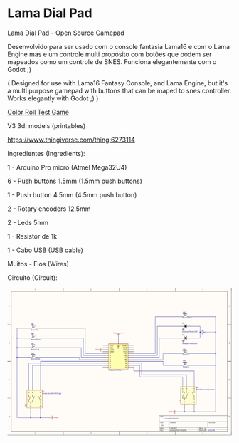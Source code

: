 # Lama Dial Pad

Lama Dial Pad - Open Source Gamepad

Desenvolvido para ser usado com o console fantasia Lama16 e com o Lama Engine
mas e um controle multi propósito  com botões que podem ser mapeados como um controle de SNES.
Funciona elegantemente com o Godot ;)

(
Designed for use with Lama16 Fantasy Console, and Lama Engine, 
but it's a multi purpose gamepad with buttons that can be maped to snes controller. 
Works elegantly with Godot ;)
)

[Color Roll Test Game](https://github.com/Kelvysb/ColorRoll)

V3 3d: models (printables)

https://www.thingiverse.com/thing:6273114

Ingredientes (Ingredients):

1 - Arduino Pro micro (Atmel Mega32U4)

6 - Push buttons 1.5mm (1.5mm push buttons)

1 - Push button 4.5mm (4.5mm push button)

2 - Rotary encoders 12.5mm

2 - Leds 5mm

1 - Resistor de 1k

1 - Cabo USB (USB cable)

Muitos - Fios (Wires)


Circuito (Circuit):

![circuit](./docs/Circuit%20Schema.png)
